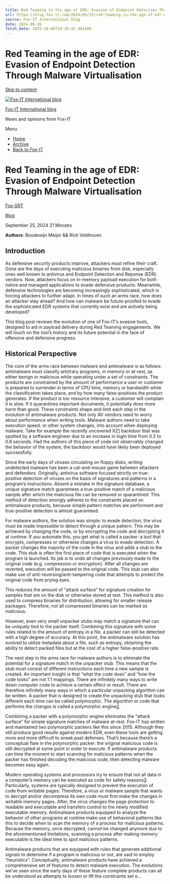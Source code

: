 ```yaml
---
title: Red Teaming in the age of EDR: Evasion of Endpoint Detection Through Malware Virtualisation
url: https://blog.fox-it.com/2024/09/25/red-teaming-in-the-age-of-edr-evasion-of-endpoint-detection-through-malware-virtualisation/
source: Fox-IT International blog
date: 2024-09-26
fetch_date: 2025-10-06T18:24:42.961486
---
```


# Red Teaming in the age of EDR: Evasion of Endpoint Detection Through Malware Virtualisation

[Skip to content](#content)

[![Fox-IT International blog](https://i0.wp.com/blog.fox-it.com/wp-content/uploads/2025/06/Fox-logo-for-wordpress-blog-2.png?fit=180%2C49&ssl=1)](https://blog.fox-it.com/)

[Fox-IT International blog](https://blog.fox-it.com/)

News and opinions from Fox-IT

Menu

* [Home](http://blog.fox-it.com/)
* [Archive](https://blog.fox-it.com/archive/)
* [Back to Fox-IT](http://www.fox-it.com)

# Red Teaming in the age of EDR: Evasion of Endpoint Detection Through Malware Virtualisation

[Fox-SRT](https://blog.fox-it.com/author/foxsrt/ "Posts by Fox-SRT")

[Blog](https://blog.fox-it.com/category/blog/)

September 25, 2024
21 Minutes

**Authors**: Boudewijn Meijer && Rick Veldhoven

## Introduction

As defensive security products improve, attackers must refine their craft. Gone are the days of executing malicious binaries from disk, especially ones well known to antivirus and Endpoint Detection and Reponse (EDR) vendors. Now, attackers focus on in-memory payload execution for both native and managed applications to evade defensive products. Meanwhile, defensive technologies are becoming increasingly sophisticated, which is forcing attackers to further adapt. In times of such an arms race, how does an attacker stay ahead? And how can malware be future-proofed to evade the sophisticated EDR systems that currently exist and are actively being developed?

This blog post reviews the evolution of one of Fox-IT’s evasive tools, designed to aid in payload delivery during Red Teaming engagements. We will touch on the tool’s history and its future potential in the face of offensive and defensive progress.

## **Historical Perspective**

The core of the arms race between malware and antimalware is as follows: antimalware must classify arbitrary programs, in memory or at-rest, as either benign or malicious while operating under a set of constraints. The products are constrained by the amount of performance a user or customer is prepared to surrender in terms of CPU time, memory or bandwidth while the classification takes place, and by how many false-positives the product generates. If the product is too resource intensive, a customer will complain it is slow. If it quarantines important documents, it potentially does more harm than good. These constraints shape and limit each step in the evolution of antimalware products. Not only AV vendors need to worry about performance when writing tools. Malware authors need to take execution speed, or other system changes, into account when deploying malware. Take for example the recently uncovered XZ[1](#7585f960-0f16-4135-a8ca-4c1a7afaf522) backdoor that was spotted by a software engineer due to an increase in login time from 0.2 to 0.8 seconds. Had the authors of this piece of code not observably changed the behavior of the system, the backdoor would have likely been deployed successfully.

Since the early days of viruses circulating on floppy disks, writing undetected malware has been a cat-and-mouse game between attackers and defenders. Originally, antivirus software focused strictly on true-positive detection of viruses on the basis of signatures and patterns in a program’s instructions. Absent a mistake in the signature database, a unique signature match guarantees a true-positive match of a malicious sample after which the malicious file can be removed or quarantined. This method of detection strongly adheres to the constraints placed on antimalware products, because simple pattern matches are performant and true-positive detection is almost guaranteed.

For malware authors, the solution was simple: to evade detection, the virus must be made impossible to detect through a unique pattern. This may be achieved by changing the code, or by encrypting the code and decrypting it at runtime. If you automate this, you get what is called a packer: a tool that encrypts, compresses or otherwise changes a virus to evade detection. A packer changes the majority of the code in the virus and adds a stub to the code. This stub is often the first piece of code that is executed when the program is launched. Its job is to undo all changes previously made to the original code (e.g. compression or encryption). After all changes are reverted, execution will be passed to the original code. This stub can also make use of anti-reversing/anti-tampering code that attempts to protect the original code from prying eyes.

This reduces the amount of “attack surface” for signature creation for samples that are on the disk or otherwise stored at rest. This method is also used to compress binaries for distribution, allowing for smaller release packages. Therefore, not all compressed binaries can be marked as malicious.

However, even very small unpacker stubs may match a signature that can be uniquely tied to the packer itself. Combining this signature with some rules related to the amount of entropy in a file, a packer can still be detected with a high degree of accuracy. At this point, the antimalware solution has evolved to utilize metadata about a file, such as entropy, obtaining the ability to detect packed files but at the cost of a higher false-positive rate.

The next step in the arms race for malware authors is to eliminate the potential for a signature match in the unpacker stub. This means that the stub must consist of different instructions each time a new sample is created. An important insight is that “what the code does” and “how the code looks” are not 1:1 mappings. There are infinitely many ways to write down computer code to achieve a certain effect or result. There are therefore infinitely many ways in which a particular unpacking algorithm can be written. A packer that is designed to create the unpacking stub that looks different each time can be called polymorphic. The algorithm or code that performs the changes is called a polymorphic engine[2](#44855f57-fd3e-421c-982e-d36328596170).

Combining a packer with a polymorphic engine eliminates the “attack surface” for simple signature matches of malware at-rest. Fox-IT has written and maintained two polymorphic packers like this since 2015. Although they still produce good results against modern EDR, even these tools are getting more and more difficult to sneak past defenses. That’s because there’s a conceptual flaw in the polymorphic packer: the original malicious code is still decrypted at some point in order to execute. If antimalware products can time the moment to start scanning for malicious patterns when the packer has finished decoding the malicious code, then detecting malware becomes easy again.

Modern operating systems and processors try to ensure that not all data in a computer’s memory can be executed as code for safety reasons[3](#52fb0fbc-3a9b-4589-8e2d-9d1e8d0c061c). Particularly, systems are typically designed to prevent the execution of code from writable pages. Therefore, a virus or malware sample that wants to decrypt and/or decompress its own code must first make the changes in writable memory pages. After, the virus changes the page protection to readable and executable and transfers control to the newly modified executable memory. Antimalware products equipped to analyze the behavior of other programs at runtime make use of behavioral patterns like this to decide when to scan the memory of a process for malicious patterns. Because the memory, once decrypted, cannot be changed anymore due to the aforementioned limitations, scanning a process after making memory executable is the ideal time to spot malicious patterns.

Antimalware products that are equipped with rules that generate additional signals to determine if a program is malicious or not, are said to employ “heuristics”. Conceptually, antimalware products have achieved a comprehensive set of features to detect malware execution. The evolutions we’ve seen since the early days of these feature complete products can all be understood as attempts to loosen or lift the constraints set o...
